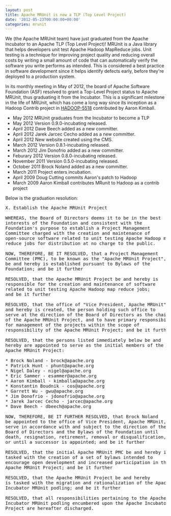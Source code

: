 ```yaml
---
layout: post
title: Apache MRUnit is now a TLP (Top Level Project)
date: '2012-05-23T00:00:00+00:00'
categories: mrunit
---
```

<p>We (the Apache MRUnit team) have just graduated from the Apache Incubator to an Apache TLP (Top Level Project)! MRUnit is a Java library that helps developers unit test Apache Hadoop MapReduce jobs. Unit testing is a technique for improving project quality and reducing overall costs by writing a small amount of code that can automatically verify the software you write performs as intended. This is considered a best practice in software development since it helps identify defects early, before they're deployed to a production system.</p>

<p>In its monthly meeting in May of 2012, the board of Apache Software Foundation (ASF) resolved to grant a Top-Level Project status to Apache MRUnit, thus graduating it from the Incubator. This is a significant milestone in the life of MRUnit, which has come a long way since its inception as a Hadoop Contrib project in <a href="https://issues.apache.org/jira/browse/HADOOP-5518">HADOOP-5518</a> contributed by Aaron Kimball.</p>

<ul>
        <li>May 2012 MRUnit graduates from the Incubator to become a TLP</li>
        <li>May 2012 Version 0.9.0-incubating released.</li>
        <li>April 2012 Dave Beech added as a new committer.</li>
        <li>April 2012 Jarek Jarcec Cecho added as a new committer.</li>
        <li>April 2012 New website created using the CMS.</li>
        <li>March 2012 Version 0.8.1-incubating released.</li>
        <li>March 2012 Jim Donofrio added as a new committer.</li>
        <li>Feburary 2012 Version 0.8.0-incubating released.</li>
        <li>November 2011 Version 0.5.0-incubating released.</li>
        <li>October 2011 Brock Noland added as a new committer.</li>
        <li>March 2011 Project enters incubation.</li>
<li>April 2009 Doug Cutting commits Aaron's patch to Hadoop</li>
<li>March 2009 Aaron Kimball contributes MRunit to Hadoop as a contrib project</li>
</ul>


<p>Below is the graduation resolution:</p>

<pre>X. Establish the Apache MRUnit Project

WHEREAS, the Board of Directors deems it to be in the best
interests of the Foundation and consistent with the
Foundation's purpose to establish a Project Management
Committee charged with the creation and maintenance of
open-source software related to unit testing Apache Hadoop map
reduce jobs for distribution at no charge to the public.

NOW, THEREFORE, BE IT RESOLVED, that a Project Management
Committee (PMC), to be known as the "Apache MRUnit Project",
be and hereby is established pursuant to Bylaws of the
Foundation; and be it further

RESOLVED, that the Apache MRUnit Project be and hereby is
responsible for the creation and maintenance of software
related to unit testing Apache Hadoop map reduce jobs;
and be it further

RESOLVED, that the office of "Vice President, Apache MRUnit" be
and hereby is created, the person holding such office to
serve at the direction of the Board of Directors as the chair
of the Apache MRUnit Project, and to have primary responsibility
for management of the projects within the scope of
responsibility of the Apache MRUnit Project; and be it further

RESOLVED, that the persons listed immediately below be and
hereby are appointed to serve as the initial members of the
Apache MRUnit Project:

* Brock Noland - brock@apache.org
* Patrick Hunt - phunt@apache.org
* Nigel Daley - nigel@apache.org
* Eric Sammer - esammer@apache.org
* Aaron Kimball - kimballa@apache.org
* Konstantin Boudnik - cos@apache.org
* Garrett Wu - gwu@apache.org
* Jim Donofrio - jdonofrio@apache.org
* Jarek Jarcec Cecho - jarcec@apache.org
* Dave Beech - dbeech@apache.org

NOW, THEREFORE, BE IT FURTHER RESOLVED, that Brock Noland
be appointed to the office of Vice President, Apache MRUnit, to
serve in accordance with and subject to the direction of the
Board of Directors and the Bylaws of the Foundation until
death, resignation, retirement, removal or disqualification,
or until a successor is appointed; and be it further

RESOLVED, that the initial Apache MRUnit PMC be and hereby is
tasked with the creation of a set of bylaws intended to
encourage open development and increased participation in the
Apache MRUnit Project; and be it further

RESOLVED, that the Apache MRUnit Project be and hereby
is tasked with the migration and rationalization of the Apache
Incubator MRUnit podling; and be it further

RESOLVED, that all responsibilities pertaining to the Apache
Incubator MRUnit podling encumbered upon the Apache Incubator
Project are hereafter discharged.
</pre>
